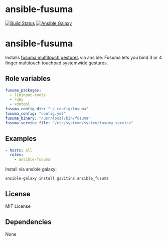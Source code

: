 # ansible-fusuma

[![Build Status](https://travis-ci.org/gsvitins/omz.svg?branch=master)](https://travis-ci.org/gsvitins/ansible-fusuma)
[![Ansible Galaxy](https://img.shields.io/badge/galaxy-gsvitins.ansible--fusuma-blue)](https://galaxy.ansible.com/gsvitins/ansible_fusuma)


# ansible-fusuma
Installs [fusuma multitouch gestures](https://github.com/iberianpig/fusuma) via ansible. Fusuma lets you bind 3 or 4 finger multitouch touchpad systemwide gestures.

Role variables
--------------
```yaml
fusuma_packages:
  - libinput-tools
  - ruby
  - xdotool
fusuma_config_dir: "~/.config/fusuma"
fusuma_config: "config.yml"
fusuma_binary: "/usr/local/bin/fusuma"
fusuma_service_file: "/etc/systemd/system/fusuma.service"

```

Examples
--------
```yaml
- hosts: all
  roles:
    - ansible-fusuma
```
Install via ansible galaxy:
```bash
ansible-galaxy install gsvitins.ansible_fusuma
```
License
-------
MIT License

Dependencies
------------
None
